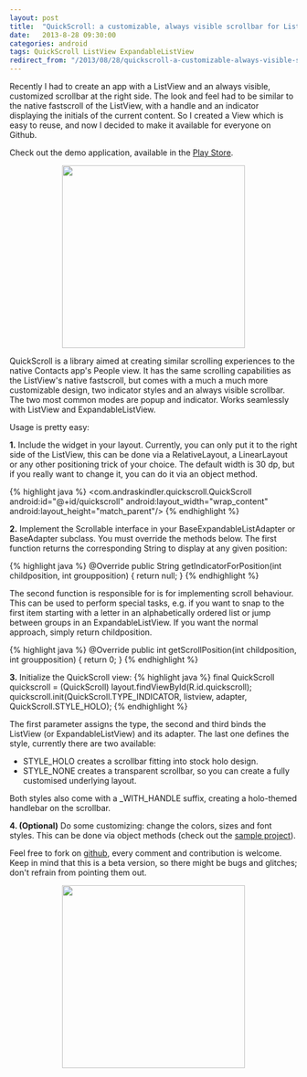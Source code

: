 ```yaml
---
layout: post
title:  "QuickScroll: a customizable, always visible scrollbar for ListView and ExpandableListView"
date:   2013-8-28 09:30:00
categories: android
tags: QuickScroll ListView ExpandableListView
redirect_from: "/2013/08/28/quickscroll-a-customizable-always-visible-scrollbar-for-listview-and-expandablelistview/"
---
```

Recently I had to create an app with a ListView and an always visible, customized scrollbar at the right side. The look and feel had to be similar to the native fastscroll of the ListView, with a handle and an indicator displaying the initials of the current content. So I created a View which is easy to reuse, and now I decided to make it available for everyone on Github.

<!-- more -->

Check out the demo application, available in the [Play Store](https://play.google.com/store/apps/details?id=com.andraskindler.quickscrollsample).

<p  align="center">
    <img src="http://localhost:4000/img/post/quickscroll_3.png" style="width: 320px; height: auto;"/>
</p>

QuickScroll is a library aimed at creating similar scrolling experiences to the native Contacts app's People view. It has the same scrolling capabilities as the ListView's native fastscroll, but comes with a much a much more customizable design, two indicator styles and an always visible scrollbar. The two most common modes are popup and indicator. Works seamlessly with ListView and ExpandableListView.

Usage is pretty easy:

**1.** Include the widget in your layout. Currently, you can only put it to the right side of the ListView, this can be done via a RelativeLayout, a LinearLayout or any other positioning trick of your choice. The default width is 30 dp, but if you really want to change it, you can do it via an object method.

{% highlight java %}
<com.andraskindler.quickscroll.QuickScroll
android:id="@+id/quickscroll"
android:layout_width="wrap_content"
android:layout_height="match_parent"/>
{% endhighlight %}

**2.** Implement the Scrollable interface in your BaseExpandableListAdapter or BaseAdapter subclass. You must override the methods below.
The first function returns the corresponding String to display at any given position:

{% highlight java %}
@Override
public String getIndicatorForPosition(int childposition, int groupposition) {
    return null;
}
{% endhighlight %}

The second function is responsible for is for implementing scroll behaviour. This can be used to perform special tasks, e.g. if you want to snap to the first item starting with a letter in an alphabetically ordered list or jump between groups in an ExpandableListView. If you want the normal approach, simply return childposition.

{% highlight java %}
@Override
public int getScrollPosition(int childposition, int groupposition) {
    return 0;
}
{% endhighlight %}

**3.** Initialize the QuickScroll view:
{% highlight java %}
final QuickScroll quickscroll = (QuickScroll) layout.findViewById(R.id.quickscroll);
quickscroll.init(QuickScroll.TYPE_INDICATOR, listview, adapter, QuickScroll.STYLE_HOLO);
{% endhighlight %}

The first parameter assigns the type, the second and third binds the ListView (or ExpandableListView) and its adapter. The last one defines the style, currently there are two available:

*   STYLE_HOLO creates a scrollbar fitting into stock holo design.
*   STYLE_NONE creates a transparent scrollbar, so you can create a fully customised underlying layout.

Both styles also come with a _WITH_HANDLE suffix, creating a holo-themed handlebar on the scrollbar.

**4. (Optional)** Do some customizing: change the colors, sizes and font styles. This can be done via object methods (check out the [sample project](https://github.com/andraskindler/quickscroll)).

Feel free to fork on [github](https://github.com/andraskindler/quickscroll), every comment and contribution is welcome. Keep in mind that this is a beta version, so there might be bugs and glitches; don't refrain from pointing them out.

<p  align="center">
    <img src="http://localhost:4000/img/post/quickscroll_4.png" style="width: 320px; height: auto;" />
</p>